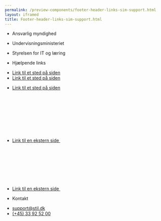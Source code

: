 ```yaml
--- 
permalink: /preview-components/footer-header-links-sim-support.html
layout: iframed 
title: Footer-header-links-sim-support.html
---
```

<footer>
    <div class="footer">
        <div class="container">
            <div class="row">
                <div class="col-12 col-sm-12 col-md-6 col-lg-6 footer-col">
                    <div class="align-left">
                        <ul class="unstyled-list">
                            <li>
                                <p class="h6 weight-semibold" title="Ansvarlig myndighed"
                                    aria-label="Ansvarlig myndighed">Ansvarlig myndighed</p>
                            </li>
                        </ul>
                        <ul class="unstyled-list">
                            <li>
                                <p>Undervisningsministeriet</p>
                            </li>
                            <li>
                                <p>Styrelsen for IT og læring</p>
                            </li>
                        </ul>
                    </div>
                </div>
                <div class="col-12 col-sm-12 col-md-3 col-lg-3 footer-col">
                    <div class="align-left">
                        <ul class="unstyled-list">
                            <li>
                                <p class="h6 weight-semibold" title="Hjælpende links"
                                    aria-label="Hjælpende links">Hjælpende links</p>
                            </li>
                        </ul>
                        <ul class="unstyled-list footer-links">
                            <li>
                                <a href="javascript:void(0);">Link til et sted på siden</a>
                            </li>
                            <li>
                                <a href="javascript:void(0);">Link til et sted på siden</p>
                            </li>
                            <li>
                                <a href="javascript:void(0);">Link til et sted på siden</p>
                            </li>
                            <li>
                                <a href="javascript:void(0);" class="icon-link">Link til en ekstern side
                                    <svg class="icon-svg "><use xlink:href="#open-in-new"></use></svg>
                                </a>
                            </li>
                            <li>
                                <a href="javascript:void(0);" class="icon-link">Link til en ekstern side
                                    <svg class="icon-svg "><use xlink:href="#open-in-new"></use></svg>
                                </a>
                            </li>
                        </ul>
                    </div>
                </div>
                <div class="col-12 col-sm-12 col-md-3 col-lg-3 footer-col">
                    <div class="align-left">
                        <ul class="unstyled-list">
                            <li>
                                <p class="h6 weight-semibold" title="Kontakt" aria-label="Kontakt">Kontakt</p>
                            </li>
                        </ul>
                        <ul class="unstyled-list">
                            <li>
                                <a class="function-link" href="mailto:support@stil.dk">support@stil.dk</a>
                            </li>
                            <li>
                                <a class="function-link" href="tel:004533925200">(+45) 33 92 52 00</a>
                            </li>
                        </ul>
                    </div>
                </div>
            </div>
        </div>
    </div>
</footer>